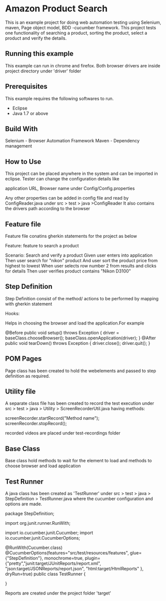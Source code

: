 
# Amazon Product Search

This is an example project for doing web automation testing using Selenium, maven, Page object model, BDD -cucumber framework. This project tests one functionality of searching a product, sorting the product, select a product and verify the details.


## Running this example

This example can run in chrome and firefox. Both browser drivers are inside project directory under 'driver' folder
## Prerequisites

This example requires the following softwares to run.

- Eclipse
- Java 1.7 or above

## Build With

Selenium - Browser Automation Framework
Maven - Dependency management

## How to Use

This project can be placed anywhere in the system and can be imported in eclipse.
Tester can change the configuration details like

application URL,
Browser name
under Config/Config.properties

Any other properties can be added in config file and read by ConfigReader.java under src > test > java >ConfigReader
It also contains the drivers path according to the browser


## Feature file

Feature file conatins gherkin statements for the project as below

Feature: feature to search a product  

Scenario: Search and verify a product
Given user enters into application
Then user search for "nikon" product 
And user sort the product price from highest to lowest
When user selects row number 2 from results and clicks for details
Then user verifies product contains "Nikon D3100"

## Step Definition

Step Definition consist of the method/ actions to be performed by mapping with gherkin statement

Hooks:

Helps in choosing the browser and load the application.For example

@Before
	public void setup() throws Exception 
    {
		driver = baseClass.chooseBrowser();
		baseClass.openApplication(driver);
	}
@After
	public void tearDown() throws Exception 
    {
		driver.close();
		driver.quit();
	}

## POM Pages

Page class has been created to hold the webelements and passed to step definition as required.
## Utility file

A separate class file has been created to record the test execution under 
src > test > java > Utility > ScreenRecorderUtil.java
having methods:

screenRecorder.startRecord("Method name");
screenRecorder.stopRecord();

recorded videos are placed under test-recordings folder
## Base Class

Base class hold methods to wait for the element to load and methods to choose browser and load application
## Test Runner

A java class has been created as 'TestRunner' under src > test > java > StepDefinition > TestRunner.java
where the cucumber configuration and options are made. 

package StepDefinition;

import org.junit.runner.RunWith;

import io.cucumber.junit.Cucumber;
import io.cucumber.junit.CucumberOptions;

@RunWith(Cucumber.class)
@CucumberOptions(features="src/test/resources/features", glue= {"StepDefinition"}, monochrome=true,
plugin= {"pretty","junit:target/JUnitReports/report.xml",
		"json:target/JSONReports/report.json",
		"html:target/HtmlReports"
}, dryRun=true)
public class TestRunner {

}

Reports are created under the project folder 'target'